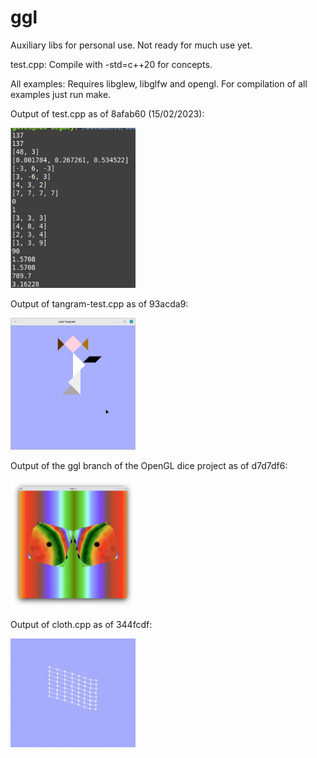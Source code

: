 # ggl
Auxiliary libs for personal use.
Not ready for much use yet.

test.cpp:
Compile with -std=c++20 for concepts.

All examples:
Requires libglew, libglfw and opengl. 
For compilation of all examples just run make.

Output of test.cpp as of 8afab60 (15/02/2023):

<img src='images/example.png' width='200'/>

Output of tangram-test.cpp as of 93acda9:

<img src='images/tangram.png' width='200'/>


Output of the ggl branch of the OpenGL dice project as of d7d7df6:

<img src='images/dice.png' width='200'/>

Output of cloth.cpp as of 344fcdf:

<img src="images/cloth.gif" width='200'/>
